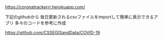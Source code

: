 
https://coronatrackerrr.herokuapp.com/



下記のgithubから
毎日更新されるcsvファイルをimportして簡単に表示できるアプリ
多々のコードを参考に作成


https://github.com/CSSEGISandData/COVID-19